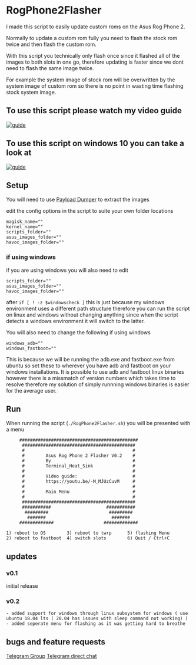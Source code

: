 # RogPhone2Flasher

I made this script to easily update custom roms on the Asus Rog Phone 2.

Normally to update a custom rom fully you need to flash the stock rom twice and then flash the custom rom.

With this script you technically only flash once since it flashed all of the images to both slots in one go, therefore updating is faster since we dont need to flash the same image twice. 

For example the system image of stock rom will be overwritten by the system image of custom rom so there is no point in wasting time flashing stock system image.


## To use this script please watch my video guide

[![guide](https://img.youtube.com/vi/-M_MJUzCuvM/0.jpg)](https://www.youtube.com/watch?v=-M_MJUzCuvM)

## To use this script on windows 10 you can take a look at
[![guide](https://img.youtube.com/vi/pvhuMtJstaU/0.jpg)](https://www.youtube.com/watch?v=pvhuMtJstaU)

## Setup
You will need to use [Payload Dumper](https://github.com/vm03/payload_dumper) to extract the images


edit the config options in the script to suite your own folder locations
```
magisk_name=""
kernel_name=""
scripts_folder=""
asus_images_folder=""
havoc_images_folder=""
```

### if using windows
if you are using windows you will also need to edit
```
scripts_folder=""
asus_images_folder=""
havoc_images_folder=""
```
after `if [ ! -z $windowscheck ]` this is just because my windows environment uses a different path structure therefore you can run the script on linux and windows without changing anything since when the script detects a windows environment it will switch to the latter.


You will also need to change the following if using windows
```
windows_adb=""
windows_fastboot=""
```
This is because we will be running the adb.exe and fastboot.exe from ubuntu so set these to wherever you have adb and fastboot on your windows installations. It is possible to use adb and fastboot linux binaries however there is a missmatch of version numbers which takes time to resolve therefore my solution of simply runnning windows binaries is easier for the average user.

## Run
When running the script (`./RogPhone2Flasher.sh`) you will be presented with a menu
```
     #############################################
      ###########################################
      #                                         #
      #        Asus Rog Phone 2 Flasher V0.2    #
      #        By                               #
      #        Terminal_Heat_Sink               #
      #                                         #
      #        Video guide:                     #
      #        https://youtu.be/-M_MJUzCuvM     #
      #                                         #
      #        Main Menu                        #
      #                                         #
      ###########################################
      ###########                     ###########
       #########                       #########
        #######                         #######
     #############                   #############

1) reboot to OS        3) reboot to twrp      5) flashing Menu
2) reboot to fastboot  4) switch slots        6) Quit / Ctrl+C
```

## updates

### v0.1

initial release

### v0.2
```
- added support for windows through linux subsystem for windows ( use ubuntu 18.04 lts ( 20.04 has issues with sleep command not working) )
- added seperate menu for flashing as it was getting hard to breathe
```

## bugs and feature requests
[Telegram Group](https://t.me/Terminal_Heat_Sink_Group)
[Telegram direct chat](https://t.me/Terminal_Heat_Sink)
